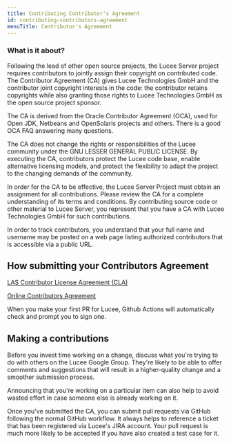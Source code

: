 ```yaml
---
title: Contributing Contributor's Agreement
id: contributing-contributors-agreement
menuTitle: Contributor's Agreement
---
```


### What is it about? ###

Following the lead of other open source projects, the Lucee Server project requires contributors to jointly assign their copyright on contributed code. The Contributor Agreement (CA) gives Lucee Technologies GmbH and the contributor joint copyright interests in the code: the contributor retains copyrights while also granting those rights to Lucee Technologies GmbH as the open source project sponsor.

The CA is derived from the Oracle Contributor Agreement (OCA), used for Open JDK, Netbeans and OpenSolaris projects and others. There is a good OCA FAQ answering many questions.

The CA does not change the rights or responsibilities of the Lucee community under the GNU LESSER GENERAL PUBLIC LICENSE. By executing the CA, contributors protect the Lucee code base, enable alternative licensing models, and protect the flexibility to adapt the project to the changing demands of the community.

In order for the CA to be effective, the Lucee Server Project must obtain an assignment for all contributions. Please review the CA for a complete understanding of its terms and conditions. By contributing source code or other material to Lucee Server, you represent that you have a CA with Lucee Technologies GmbH for such contributions.

In order to track contributors, you understand that your full name and
username may be posted on a web page listing authorized contributors that is
accessible via a public URL.

## How submitting your Contributors Agreement ##

[LAS Contributor License Agreement (CLA)](https://dev.lucee.org/t/las-contributor-license-agreement-cla/181)

[Online Contributors Agreement](https://cla-assistant.io/lucee/Lucee)

When you make your first PR for Lucee, Github Actions will automatically check and prompt you to sign one.

## Making a contributions ##

Before you invest time working on a change, discuss what you're trying to do with others on the Lucee Google Group. They're likely to be able to offer comments and suggestions that will result in a higher-quality change and a smoother submission process.

Announcing that you're working on a particular item can also help to avoid wasted effort in case someone else is already working on it.

Once you've submitted the CA, you can submit pull requests via GitHub following the normal GitHub workflow. It always helps to reference a ticket that has been registered via Lucee's JIRA account. Your pull request is much more likely to be accepted if you have also created a test case for it.
